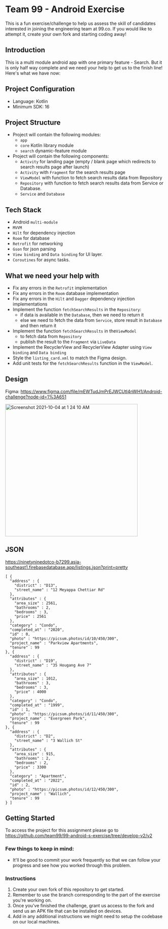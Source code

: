 # Team 99 - Android Exercise

This is a fun exercise/challenge to help us assess the skill of candidates interested in joining the engineering team at 99.co. If you would like to attempt it, create your own fork and starting coding away!

## Introduction

This is a multi module android app with one primary feature - Search. But it is only half way complete and we need your help to get us to the finish line! Here's what we have now:

## Project Configuration
- Language: Kotlin
- Minimum SDK: 16

## Project Structure
- Project will contain the following modules:
    - `app`
    - `core` Kotlin library module
    - `search` dynamic-feature module
- Project will contain the following components:
    - `Activity` for landing page (empty / blank page which redirects to search results page after launch)
    - `Activity` with `Fragment` for the search results page
    - `ViewModel` with function to fetch search results data from Repository
    - `Repository` with function to fetch search results data from Service or Database.
    - `Service` and `Database`

## Tech Stack
- Android `multi-module`
- `MVVM`
- `Hilt` for dependency injection
- `Room` for database
- `Retrofit` for networking
- `Gson` for json parsing
- `View binding` and `Data binding` for UI layer.
- `Coroutines` for async tasks.

## What we need your help with
- Fix any errors in the `Retrofit` implementation
- Fix any errors in the `Room` database implementation
- Fix any errors in the `Hilt` and `Dagger` dependency injection implementations
- Implement the function `fetchSearchResults` in the `Repository`:
    - if data is available in the `Database`, then we need to return it
    - else we need to fetch the data from `Service`, store result in `Database` and then return it
- Implement the function `fetchSearchResults` in  the`ViewModel`
    - to fetch data from `Repository`
    - publish the result to the `Fragment` via `LiveData`
- Implement the RecyclerView and RecyclerView Adapter using `View binding` and `Data binding`
- Style the `listing_card.xml` to match the Figma design.
- Add unit tests for the `fetchSearchResults` function in the `ViewModel`.

## Design
Figma: https://www.figma.com/file/mEWTudJmPrEJWCUtl4nWH1/Android-challenge?node-id=1%3A651

<img width="418" alt="Screenshot 2021-10-04 at 1 24 10 AM" src="https://user-images.githubusercontent.com/7981907/135764791-3dc209b1-5da9-4bde-9371-90cc289d5349.png">

## JSON
https://ninetyninedotco-b7299.asia-southeast1.firebasedatabase.app/listings.json?print=pretty

```
[ {
  "address" : {
    "district" : "D13",
    "street_name" : "12 Meyappa Chettiar Rd"
  },
  "attributes" : {
    "area_size" : 2561,
    "bathrooms" : 2,
    "bedrooms" : 3,
    "price" : 2561
  },
  "category" : "Condo",
  "completed_at" : "2020",
  "id" : 0,
  "photo" : "https://picsum.photos/id/10/450/300",
  "project_name" : "Parkview Apartments",
  "tenure" : 99
}, {
  "address" : {
    "district" : "D19",
    "street_name" : "35 Hougang Ave 7"
  },
  "attributes" : {
    "area_size" : 1012,
    "bathrooms" : 3,
    "bedrooms" : 3,
    "price" : 4000
  },
  "category" : "Condo",
  "completed_at" : "1999",
  "id" : 1,
  "photo" : "https://picsum.photos/id/11/450/300",
  "project_name" : "Evergreen Park",
  "tenure" : 99
}, {
  "address" : {
    "district" : "D2",
    "street_name" : "3 Wallich St"
  },
  "attributes" : {
    "area_size" : 915,
    "bathrooms" : 2,
    "bedrooms" : 2,
    "price" : 3300
  },
  "category" : "Apartment",
  "completed_at" : "2022",
  "id" : 2,
  "photo" : "https://picsum.photos/id/12/450/300",
  "project_name" : "Wallich",
  "tenure" : 99
} ]
``` 
## Getting Started
To access the project for this assignment please go to https://github.com/team99/99-android-s-exercise/tree/develop-v2/v2

### Few things to keep in mind:
- It'll be good to commit your work frequently so that we can follow your progress and see how you worked through this problem.

### Instructions
1. Create your own fork of this repository to get started.
2. Remember to use the branch corresponding to the part of the exercise you're working on.
3. Once you've finished the challenge, grant us access to the fork and send us an APK file that can be installed on devices.
4. Add in any additional instructions we might need to setup the codebase on our local machines.
